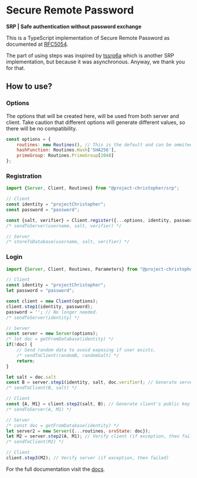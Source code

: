 # Secure Remote Password
**SRP | Safe authentication without password exchange**

This is a TypeScript implementation of Secure Remote Password as documented at [RFC5054](https://datatracker.ietf.org/doc/html/rfc5054).

The part of using steps was inspired by [tssrp6a](https://github.com/midonet/tssrp6a) which is another SRP implementation,
but because it was asynchronous. Anyway, we thank you for that. 


## How to use?

### Options
The options that will be created here, will be used from both server and client.
Take caution that different options will generate different values, so there will be no compatibility.

```javascript
const options = {
    routines: new Routines(), // This is the default and can be ommited. You can write your own routines by inheriting the routines clss
    hashFunction: Routines.Hash['SHA256'],
    primeGroup: Routines.PrimeGroup[2048]
};
```

### Registration

```javascript
import {Server, Client, Routines} from "@project-christopher/srp";

// Client
const identity = "projectChristopher";
const password = "password";

const {salt, verifier} = Client.register({...options, identity, password});
/* sendToServer(username, salt, verifier) */

// Server
/* storeToDatabase(username, salt, verifier) */
```

### Login
```javascript
import {Server, Client, Routines, Parameters} from "@project-christopher/srp";

// Client
const identity = "projectChristopher";
let password = "password";

const client = new Client(options);
client.step1(identity, password);
password = ''; // No longer needed.
/* sendToServer(identity) */

// Server
const server = new Server(options);
/* let doc = getFromDatabase(identity) */
if(!doc) {
    // Send random data to avoid exposing if user exists.
    /* sendToClient(randomB, randomSalt) */
    return;
}

let salt = doc.salt
const B = server.step1(identity, salt, doc.verifier); // Generate server's public key
/* sendToClient(B, salt) */

// Client
const {A, M1} = client.step2(salt, B); // Generate client's public key A and client (M1) evidence.
/* sendToServer(A, M1) */

// Server
/* const doc = getFromDatabase(identity) */
let server2 = new Server({...routines, srvState: doc});
let M2 = server.step2(A, M1); // Verify client (if exception, then failed)
/* sendToClient(M2) */

// Client
client.step3(M2); // Verify server (if exception, then failed)
```


For the full documentation visit the [docs](https://project-christopher.com/docs/srp/installation).

